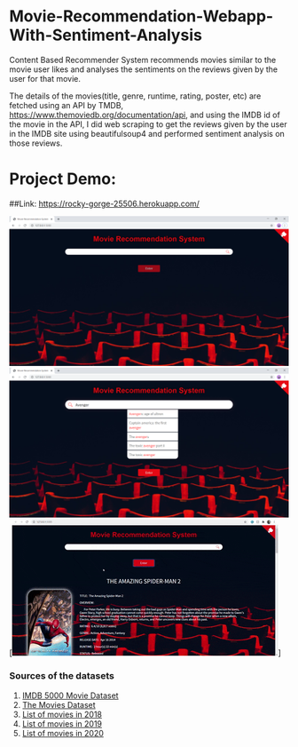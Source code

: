 # Movie-Recommendation-Webapp-With-Sentiment-Analysis
Content Based Recommender System recommends movies similar to the movie user likes and analyses the sentiments on the reviews given by the user for that movie.

The details of the movies(title, genre, runtime, rating, poster, etc) are fetched using an API by TMDB, https://www.themoviedb.org/documentation/api, and using the IMDB id of the movie in the API, I did web scraping to get the reviews given by the user in the IMDB site using beautifulsoup4 and performed sentiment analysis on those reviews.

# Project Demo:

##Link: https://rocky-gorge-25506.herokuapp.com/

![alt text](https://github.com/Pradeepnayak/Movie-Recommendation-Webapp-With-Sentiment-Analysis/blob/main/static/SearchImage.png)<br/>
![alt text](https://github.com/Pradeepnayak/Movie-Recommendation-Webapp-With-Sentiment-Analysis/blob/main/static/autocompleteImage.png)<br/>
[![Demo CountPages alpha](https://github.com/Pradeepnayak/Movie-Recommendation-Webapp-With-Sentiment-Analysis/blob/main/static/projectDemo.gif)]

### Sources of the datasets 

1. [IMDB 5000 Movie Dataset](https://www.kaggle.com/carolzhangdc/imdb-5000-movie-dataset)
2. [The Movies Dataset](https://www.kaggle.com/rounakbanik/the-movies-dataset)
3. [List of movies in 2018](https://en.wikipedia.org/wiki/List_of_American_films_of_2018)
4. [List of movies in 2019](https://en.wikipedia.org/wiki/List_of_American_films_of_2019)
5. [List of movies in 2020](https://en.wikipedia.org/wiki/List_of_American_films_of_2020)
